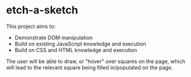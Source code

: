 # etch-a-sketch

This project aims to:
- Demonstrate DOM manipulation 
- Build on existing JavaScript knowledge and execution
- Build on CSS and HTML knowledge and execution

The user will be able to draw, or "hover" over squares on the page, which will lead to the relevant square being filled in/populated on the page.